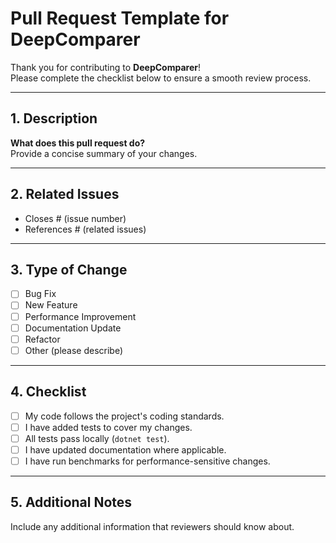 ﻿# Pull Request Template for DeepComparer

Thank you for contributing to **DeepComparer**!  
Please complete the checklist below to ensure a smooth review process.

---

## 1. Description
**What does this pull request do?**  
Provide a concise summary of your changes.

---

## 2. Related Issues
- Closes # (issue number)
- References # (related issues)

---

## 3. Type of Change
- [ ] Bug Fix
- [ ] New Feature
- [ ] Performance Improvement
- [ ] Documentation Update
- [ ] Refactor
- [ ] Other (please describe)

---

## 4. Checklist
- [ ] My code follows the project's coding standards.
- [ ] I have added tests to cover my changes.
- [ ] All tests pass locally (`dotnet test`).
- [ ] I have updated documentation where applicable.
- [ ] I have run benchmarks for performance-sensitive changes.

---

## 5. Additional Notes
Include any additional information that reviewers should know about.

